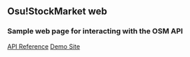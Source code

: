 ## Osu!StockMarket web

### Sample web page for interacting with the OSM API

[API Reference](https://documenter.getpostman.com/view/5483049/TzCLAUWa)
[Demo Site](https://osu-stock-market.netlify.app/)
